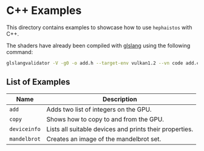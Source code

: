 # C++ Examples

This directory contains examples to showcase how to use `hephaistos` with C++.

The shaders have already been compiled with [glslang](https://github.com/KhronosGroup/glslang)
using the following command:

```bash
glslangvalidator -V -g0 -o add.h --target-env vulkan1.2 --vn code add.comp
```

## List of Examples

| Name | Description |
|------|-------------|
|`add` | Adds two list of integers on the GPU. |
|`copy`| Shows how to copy to and from the GPU. |
|`deviceinfo`| Lists all suitable devices and prints their properties. |
|`mandelbrot`| Creates an image of the mandelbrot set. |
